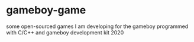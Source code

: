 # gameboy-game
some open-sourced games I am developing for the gameboy 
programmed with C/C++ and gameboy development kit 2020
